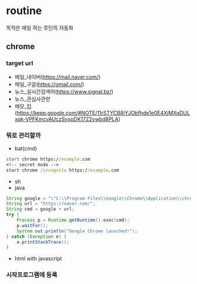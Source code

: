 # routine

목적은 매일 하는 루틴의 자동화

## chrome

### target url

- 메일_네이버(https://mail.naver.com/)
- 메일_구글(https://gmail.com/)
- 뉴스_실시간검색어(https://www.signal.bz/)
- 뉴스_관심사관련
- 메모_킵(https://keep.google.com/#NOTE/11rSTYCB8jYJObfhde1e0E4XjMXqDULxqk-VPFKmcvAUczSyxpDK17Z2vwbd8PLA)

### 뭐로 관리할까

- bat(cmd)

``` bat
start chrome https://example.com
<!-- secret mode -->
start chrome /incognito https://example.com
```

- sh
- java

``` java
String google = "\"C:\\Program Files\\Google\\Chrome\\Application\\chrome.exe\"";
String url = "https://naver.com/";
String cmd = google + url;
try {
    Process p = Runtime.getRuntime().exec(cmd);
    p.waitFor();
    System.out.println("Google Chrome launched!");
} catch (Exception e) {
    e.printStackTrace();
}
```

- html with javascript

### 시작프로그램에 등록
